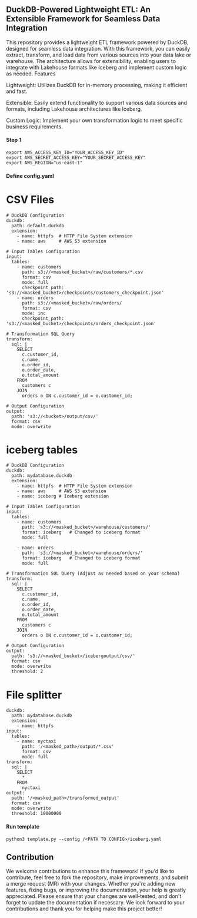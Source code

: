 ## DuckDB-Powered Lightweight ETL: An Extensible Framework for Seamless Data Integration


This repository provides a lightweight ETL framework powered by DuckDB, designed for seamless data integration. With this framework, you can easily extract, transform, and load data from various sources into your data lake or warehouse. The architecture allows for extensibility, enabling users to integrate with Lakehouse formats like Iceberg and implement custom logic as needed.
Features


Lightweight: Utilizes DuckDB for in-memory processing, making it efficient and fast.


Extensible: Easily extend functionality to support various data sources and formats, including Lakehouse architectures like Iceberg.


Custom Logic: Implement your own transformation logic to meet specific business requirements.

#### Step 1
```
export AWS_ACCESS_KEY_ID="YOUR_ACCESS_KEY_ID"
export AWS_SECRET_ACCESS_KEY="YOUR_SECRET_ACCESS_KEY"
export AWS_REGION="us-east-1"
```

#### Define config.yaml

# CSV Files 
```
# DuckDB Configuration
duckdb:
  path: default.duckdb
  extension:
    - name: httpfs  # HTTP File System extension
    - name: aws     # AWS S3 extension

# Input Tables Configuration
input:
  tables:
    - name: customers
      path: s3://<masked_bucket>/raw/customers/*.csv
      format: csv
      mode: full
      checkpoint_path: 's3://<masked_bucket>/checkpoints/customers_checkpoint.json'
    - name: orders
      path: s3://<masked_bucket>/raw/orders/
      format: csv
      mode: inc
      checkpoint_path: 's3://<masked_bucket>/checkpoints/orders_checkpoint.json'

# Transformation SQL Query
transform:
  sql: |
    SELECT 
      c.customer_id, 
      c.name, 
      o.order_id, 
      o.order_date, 
      o.total_amount 
    FROM 
      customers c 
    JOIN 
      orders o ON c.customer_id = o.customer_id;

# Output Configuration
output:
  path: 's3://<bucket>/output/csv/'
  format: csv
  mode: overwrite

```
# iceberg tables
```
# DuckDB Configuration
duckdb:
  path: mydatabase.duckdb
  extension:
    - name: httpfs  # HTTP File System extension
    - name: aws     # AWS S3 extension
    - name: iceberg # Iceberg extension

# Input Tables Configuration
input:
  tables:
    - name: customers
      path: 's3://<masked_bucket>/warehouse/customers/'
      format: iceberg   # Changed to iceberg format
      mode: full

    - name: orders
      path: 's3://<masked_bucket>/warehouse/orders/'
      format: iceberg   # Changed to iceberg format
      mode: full

# Transformation SQL Query (Adjust as needed based on your schema)
transform:
  sql: |
    SELECT 
      c.customer_id, 
      c.name, 
      o.order_id, 
      o.order_date, 
      o.total_amount 
    FROM 
      customers c 
    JOIN 
      orders o ON c.customer_id = o.customer_id;

# Output Configuration
output:
  path: 's3://<masked_bucket>/icebergoutput/csv/'
  format: csv
  mode: overwrite
  threshold: 2

```
# File splitter
```
duckdb:
  path: mydatabase.duckdb
  extension:
    - name: httpfs
input:
  tables:
    - name: nyctaxi
      path: '/<masked_path>/output/*.csv'
      format: csv
      mode: full
transform:
  sql: |
    SELECT 
      * 
    FROM 
      nyctaxi
output:
  path: '/<masked_path>/transformed_output'
  format: csv
  mode: overwrite
  threshold: 10000000

```


#### Run template 
```
python3 template.py --config /<PATH TO CONFIG>/iceberg.yaml

```

## Contribution


We welcome contributions to enhance this framework! If you'd like to contribute, feel free to fork the repository, make improvements, and submit a merge request (MR) with your changes. Whether you're adding new features, fixing bugs, or improving the documentation, your help is greatly appreciated. Please ensure that your changes are well-tested, and don't forget to update the documentation if necessary. We look forward to your contributions and thank you for helping make this project better!
